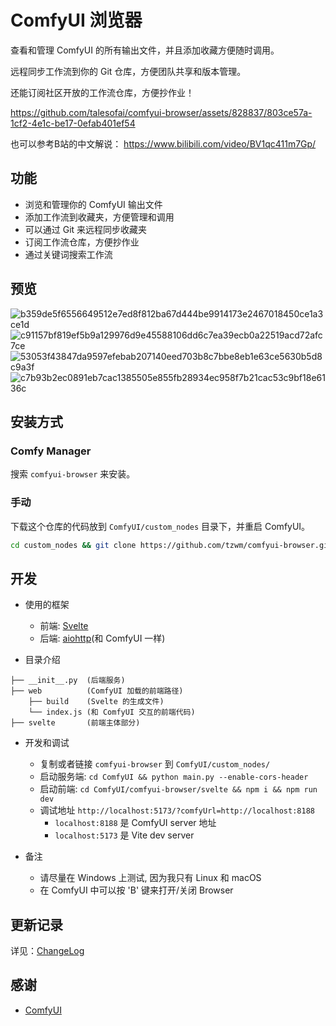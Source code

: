 # ComfyUI 浏览器

查看和管理 ComfyUI 的所有输出文件，并且添加收藏方便随时调用。

远程同步工作流到你的 Git 仓库，方便团队共享和版本管理。

还能订阅社区开放的工作流仓库，方便抄作业！

https://github.com/talesofai/comfyui-browser/assets/828837/803ce57a-1cf2-4e1c-be17-0efab401ef54

也可以参考B站的中文解说：
https://www.bilibili.com/video/BV1qc411m7Gp/

## 功能

- 浏览和管理你的 ComfyUI 输出文件
- 添加工作流到收藏夹，方便管理和调用
- 可以通过 Git 来远程同步收藏夹
- 订阅工作流仓库，方便抄作业
- 通过关键词搜索工作流


## 预览

![b359de5f6556649512e7ed8f812ba67d444be9914173e2467018450ce1a3ce1d](https://github.com/talesofai/comfyui-browser/assets/828837/4b0b0f4c-28a8-49ef-98c2-d293df5b7747)
![c91157bf819ef5b9a129976d9e45588106dd6c7ea39ecb0a22519acd72afc7ce](https://github.com/talesofai/comfyui-browser/assets/828837/ee3df970-017c-4825-ab5d-9465cdb77ed6)
![53053f43847da9597efebab207140eed703b8c7bbe8eb1e63ce5630b5d8c9a3f](https://github.com/talesofai/comfyui-browser/assets/828837/4acb522a-f21c-47ad-9a23-56b08c6e73a5)
![c7b93b2ec0891eb7cac1385505e855fb28934ec958f7b21cac53c9bf18e6136c](https://github.com/talesofai/comfyui-browser/assets/828837/ef0d5cd2-9238-4e80-9f65-0f7db05ffbf3)

## 安装方式

### Comfy Manager

搜索 `comfyui-browser` 来安装。

### 手动

下载这个仓库的代码放到 `ComfyUI/custom_nodes` 目录下，并重启 ComfyUI。

```bash
cd custom_nodes && git clone https://github.com/tzwm/comfyui-browser.git
```

## 开发

- 使用的框架

  - 前端: [Svelte](https://kit.svelte.dev/)
  - 后端: [aiohttp](https://docs.aiohttp.org/)(和 ComfyUI 一样)

- 目录介绍

```
├── __init__.py  (后端服务)
├── web          (ComfyUI 加载的前端路径)
    ├── build    (Svelte 的生成文件)
    └── index.js (和 ComfyUI 交互的前端代码)
├── svelte       (前端主体部分)
```

- 开发和调试

  - 复制或者链接 `comfyui-browser` 到 `ComfyUI/custom_nodes/`
  - 启动服务端: `cd ComfyUI && python main.py --enable-cors-header`
  - 启动前端: `cd ComfyUI/comfyui-browser/svelte && npm i && npm run dev`
  - 调试地址 `http://localhost:5173/?comfyUrl=http://localhost:8188`
    - `localhost:8188` 是 ComfyUI server 地址
    - `localhost:5173` 是 Vite dev server

- 备注

  - 请尽量在 Windows 上测试, 因为我只有 Linux 和 macOS
  - 在 ComfyUI 中可以按 'B' 键来打开/关闭 Browser



## 更新记录

详见：[ChangeLog](CHANGELOG.md)

## 感谢

- [ComfyUI](https://github.com/comfyanonymous/ComfyUI)
